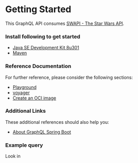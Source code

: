 # Getting Started
This GraphQL API consumes [SWAPI - The Star Wars API](https://swapi.dev/documentation).

### Install following to get started
* [Java SE Development Kit 8u301](https://www.oracle.com/java/technologies/javase/javase-jdk8-downloads.html)
* [Maven](https://maven.apache.org/)

### Reference Documentation
For further reference, please consider the following sections:

* [Playground](http://localhost:9000/playground)
* [voyager](http://localhost:9000/voyager)
* [Create an OCI image](https://docs.spring.io/spring-boot/docs/2.5.3/gradle-plugin/reference/html/#build-image)

### Additional Links
These additional references should also help you:
* [About GraphQL Spring Boot](https://www.graphql-java-kickstart.com/spring-boot/)

### Example query
Look in 
